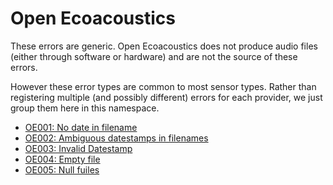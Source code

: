 # Open Ecoacoustics

These errors are generic.
Open Ecoacoustics does not produce audio files (either through software or hardware)
and are not the source of these errors.

However these error types are common to most sensor types.
Rather than registering multiple (and possibly different) errors for each provider,
we just group them here in this namespace.

- [OE001: No date in filename](./OE001.md)
- [OE002: Ambiguous datestamps in filenames](./OE002.md)
- [OE003: Invalid Datestamp](./OE003.md)
- [OE004: Empty file](./OE004.md)
- [OE005: Null fuiles](./OE005.md)

  

